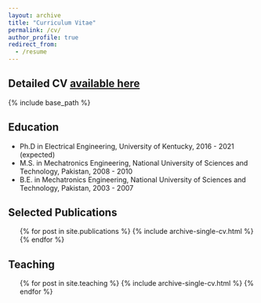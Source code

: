 ```yaml
---
layout: archive
title: "Curriculum Vitae"
permalink: /cv/
author_profile: true
redirect_from:
  - /resume
---
```


## Detailed CV [available here](#)

{% include base_path %}

## Education
* Ph.D in Electrical Engineering, University of Kentucky, 2016 - 2021 (expected)
* M.S. in Mechatronics Engineering, National University of Sciences and Technology, Pakistan, 2008 - 2010
* B.E. in Mechatronics Engineering, National University of Sciences and Technology, Pakistan, 2003 - 2007

## Selected Publications
  <ul>{% for post in site.publications %}
    {% include archive-single-cv.html %}
  {% endfor %}</ul>
  
  
## Teaching
  <ul>{% for post in site.teaching %}
    {% include archive-single-cv.html %}
  {% endfor %}</ul>
 
